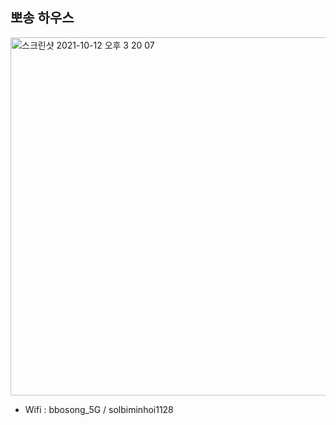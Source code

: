 ## 뽀송 하우스

<img width="573" alt="스크린샷 2021-10-12 오후 3 20 07" src="https://user-images.githubusercontent.com/6580777/136904289-96dab42d-9fab-4ac1-aa3a-b48d3a5aed43.png">

- Wifi : bbosong_5G / solbiminhoi1128 

